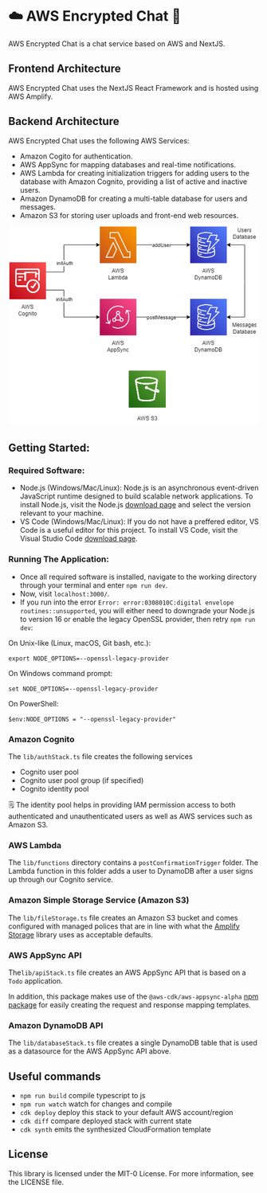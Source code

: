 # ☁️ AWS Encrypted Chat 💬

AWS Encrypted Chat is a chat service based on AWS and NextJS.

## Frontend Architecture

AWS Encrypted Chat uses the NextJS React Framework and is hosted using AWS Amplify.
        
## Backend Architecture

AWS Encrypted Chat uses the following AWS Services:
* Amazon Cogito for authentication.
* AWS AppSync for mapping databases and real-time notifications.
* AWS Lambda for creating initialization triggers for adding users to the database with Amazon Cognito, providing a list of active and inactive users.
* Amazon DynamoDB for creating a multi-table database for users and messages.
* Amazon S3 for storing user uploads and front-end web resources.

<p align="center">
        <img src="/images/architecture-diagram.png" width="500">
</p>

## Getting Started:

### Required Software:
- Node.js (Windows/Mac/Linux):
Node.js is an asynchronous event-driven JavaScript runtime designed to build scalable network applications. To install Node.js, visit the Node.js <a href="https://nodejs.org/en/download" download>download page</a> and select the version relevant to your machine.
- VS Code (Windows/Mac/Linux):
If you do not have a preffered editor, VS Code is a useful editor for this project. To install VS Code, visit the Visual Studio Code <a href="https://code.visualstudio.com/Download" download>download page</a>.

### Running The Application:
- Once all required software is installed, navigate to the working directory through your terminal and enter `npm run dev`.
- Now, visit `localhost:3000/`. 
- If you run into the error ```Error: error:0308010C:digital envelope routines::unsupported```, you will either need to downgrade your Node.js to version 16 or enable the legacy OpenSSL provider, then retry `npm run dev`:

On Unix-like (Linux, macOS, Git bash, etc.):
```
export NODE_OPTIONS=--openssl-legacy-provider
```
On Windows command prompt:
```
set NODE_OPTIONS=--openssl-legacy-provider
```
On PowerShell:
```
$env:NODE_OPTIONS = "--openssl-legacy-provider"
```
 
### Amazon Cognito

The `lib/authStack.ts` file creates the following services

- Cognito user pool
- Cognito user pool group (if specified)
- Cognito identity pool

🗒️ The identity pool helps in providing IAM permission access to both authenticated and unauthenticated users as well as AWS services such as Amazon S3.

### AWS Lambda

The `lib/functions` directory contains a `postConfirmationTrigger` folder. The Lambda function in this folder adds a user to DynamoDB after a user signs up through our Cognito service.

### Amazon Simple Storage Service (Amazon S3)

The `lib/fileStorage.ts` file creates an Amazon S3 bucket and comes configured with managed polices that are in line with what the [Amplify Storage](https://docs.amplify.aws/cli/storage/import/#configuring-iam-role-to-use-amplify-recommended-policies) library uses as acceptable defaults.

### AWS AppSync API

The`lib/apiStack.ts` file creates an AWS AppSync API that is based on a `Todo` application.

In addition, this package makes use of the `@aws-cdk/aws-appsync-alpha` [npm package](https://www.npmjs.com/package/@aws-cdk/aws-appsync-alpha) for easily creating the request and response mapping templates.

### Amazon DynamoDB API

The `lib/databaseStack.ts` file creates a single DynamoDB table that is used as a datasource for the AWS AppSync API above.

## Useful commands

- `npm run build` compile typescript to js
- `npm run watch` watch for changes and compile
- `cdk deploy` deploy this stack to your default AWS account/region
- `cdk diff` compare deployed stack with current state
- `cdk synth` emits the synthesized CloudFormation template

## License

This library is licensed under the MIT-0 License. For more information, see the LICENSE file.
